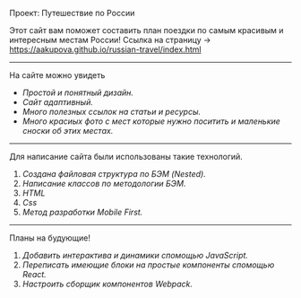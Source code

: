 Проект: Путешествие по России

Этот сайт вам поможет составить план поездки по самым красивым и интересным местам России!
Ссылка на страницу ->  https://aakupova.github.io/russian-travel/index.html

___

На сайте можно увидеть
* _Простой и понятный дизайн._
* _Сайт адаптивный._
* _Много полезных ссылок на статьи и ресурсы._
* _Много красиых фото с мест которые нужно поситить и маленькие сноски об этих местах._


___
Для написание сайта были использованы такие технологий.
1. _Создана файловая структура по БЭМ (Nested)._
2. _Написание классов по методологии БЭМ._
3. _HTML_
4. _Css_
5. _Метод разработки Mobile First._

___

Планы на будующие!
1. _Добавить интерактива и динамики спомощью JavaScript._
2. _Переписать имеющие блоки на простые компоненты спомощью React._
3. _Настроить сборщик компонентов Webpack._
